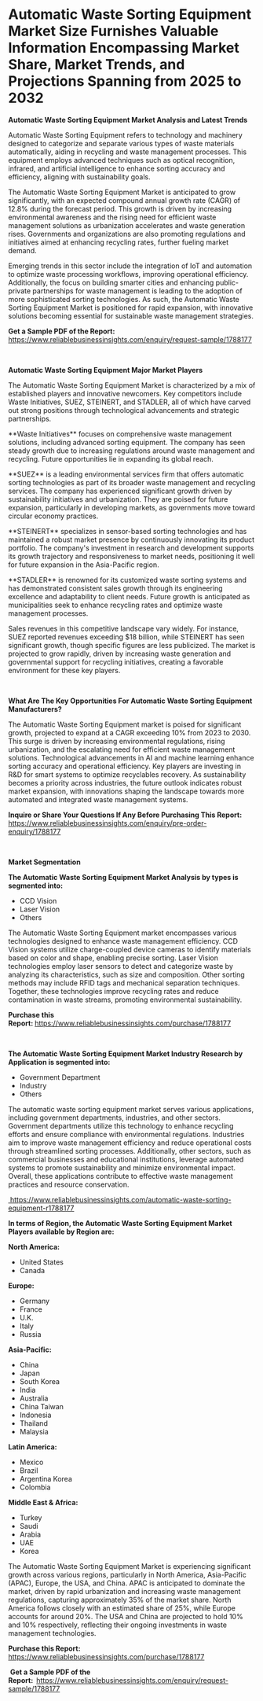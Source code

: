 <p><h1>Automatic Waste Sorting Equipment Market Size Furnishes Valuable Information Encompassing Market Share, Market Trends, and Projections Spanning from 2025 to 2032</h1></p><p><strong>Automatic Waste Sorting Equipment Market Analysis and Latest Trends</strong></p>
<p><p>Automatic Waste Sorting Equipment refers to technology and machinery designed to categorize and separate various types of waste materials automatically, aiding in recycling and waste management processes. This equipment employs advanced techniques such as optical recognition, infrared, and artificial intelligence to enhance sorting accuracy and efficiency, aligning with sustainability goals.</p><p>The Automatic Waste Sorting Equipment Market is anticipated to grow significantly, with an expected compound annual growth rate (CAGR) of 12.8% during the forecast period. This growth is driven by increasing environmental awareness and the rising need for efficient waste management solutions as urbanization accelerates and waste generation rises. Governments and organizations are also promoting regulations and initiatives aimed at enhancing recycling rates, further fueling market demand.</p><p>Emerging trends in this sector include the integration of IoT and automation to optimize waste processing workflows, improving operational efficiency. Additionally, the focus on building smarter cities and enhancing public-private partnerships for waste management is leading to the adoption of more sophisticated sorting technologies. As such, the Automatic Waste Sorting Equipment Market is positioned for rapid expansion, with innovative solutions becoming essential for sustainable waste management strategies.</p></p>
<p><strong>Get a Sample PDF of the Report:&nbsp;</strong> <a href="https://www.reliablebusinessinsights.com/enquiry/request-sample/1788177?utm_campaign=3491&utm_medium=2&utm_source=Github&utm_content=ia&utm_term=16042025&utm_id=automatic-waste-sorting-equipment">https://www.reliablebusinessinsights.com/enquiry/request-sample/1788177</a></p>
<p>&nbsp;</p>
<p><strong>Automatic Waste Sorting Equipment Major Market Players</strong></p>
<p><p>The Automatic Waste Sorting Equipment Market is characterized by a mix of established players and innovative newcomers. Key competitors include Waste Initiatives, SUEZ, STEINERT, and STADLER, all of which have carved out strong positions through technological advancements and strategic partnerships.</p><p>**Waste Initiatives** focuses on comprehensive waste management solutions, including advanced sorting equipment. The company has seen steady growth due to increasing regulations around waste management and recycling. Future opportunities lie in expanding its global reach.</p><p>**SUEZ** is a leading environmental services firm that offers automatic sorting technologies as part of its broader waste management and recycling services. The company has experienced significant growth driven by sustainability initiatives and urbanization. They are poised for future expansion, particularly in developing markets, as governments move toward circular economy practices.</p><p>**STEINERT** specializes in sensor-based sorting technologies and has maintained a robust market presence by continuously innovating its product portfolio. The company's investment in research and development supports its growth trajectory and responsiveness to market needs, positioning it well for future expansion in the Asia-Pacific region.</p><p>**STADLER** is renowned for its customized waste sorting systems and has demonstrated consistent sales growth through its engineering excellence and adaptability to client needs. Future growth is anticipated as municipalities seek to enhance recycling rates and optimize waste management processes.</p><p>Sales revenues in this competitive landscape vary widely. For instance, SUEZ reported revenues exceeding $18 billion, while STEINERT has seen significant growth, though specific figures are less publicized. The market is projected to grow rapidly, driven by increasing waste generation and governmental support for recycling initiatives, creating a favorable environment for these key players.</p></p>
<p>&nbsp;</p>
<p><strong>What Are The Key Opportunities For Automatic Waste Sorting Equipment Manufacturers?</strong></p>
<p><p>The Automatic Waste Sorting Equipment market is poised for significant growth, projected to expand at a CAGR exceeding 10% from 2023 to 2030. This surge is driven by increasing environmental regulations, rising urbanization, and the escalating need for efficient waste management solutions. Technological advancements in AI and machine learning enhance sorting accuracy and operational efficiency. Key players are investing in R&D for smart systems to optimize recyclables recovery. As sustainability becomes a priority across industries, the future outlook indicates robust market expansion, with innovations shaping the landscape towards more automated and integrated waste management systems.</p></p>
<p><strong>Inquire or Share Your Questions If Any Before Purchasing This Report:</strong> <a href="https://www.reliablebusinessinsights.com/enquiry/pre-order-enquiry/1788177?utm_campaign=3491&utm_medium=2&utm_source=Github&utm_content=ia&utm_term=16042025&utm_id=automatic-waste-sorting-equipment">https://www.reliablebusinessinsights.com/enquiry/pre-order-enquiry/1788177</a></p>
<p>&nbsp;</p>
<p><strong>Market Segmentation</strong></p>
<p><strong>The Automatic Waste Sorting Equipment Market Analysis by types is segmented into:</strong></p>
<p><ul><li>CCD Vision</li><li>Laser Vision</li><li>Others</li></ul></p>
<p><p>The Automatic Waste Sorting Equipment market encompasses various technologies designed to enhance waste management efficiency. CCD Vision systems utilize charge-coupled device cameras to identify materials based on color and shape, enabling precise sorting. Laser Vision technologies employ laser sensors to detect and categorize waste by analyzing its characteristics, such as size and composition. Other sorting methods may include RFID tags and mechanical separation techniques. Together, these technologies improve recycling rates and reduce contamination in waste streams, promoting environmental sustainability.</p></p>
<p><strong>Purchase this Report:&nbsp;</strong><a href="https://www.reliablebusinessinsights.com/purchase/1788177?utm_campaign=3491&utm_medium=2&utm_source=Github&utm_content=ia&utm_term=16042025&utm_id=automatic-waste-sorting-equipment">https://www.reliablebusinessinsights.com/purchase/1788177</a></p>
<p>&nbsp;</p>
<p><strong>The Automatic Waste Sorting Equipment Market Industry Research by Application is segmented into:</strong></p>
<p><ul><li>Government Department</li><li>Industry</li><li>Others</li></ul></p>
<p><p>The automatic waste sorting equipment market serves various applications, including government departments, industries, and other sectors. Government departments utilize this technology to enhance recycling efforts and ensure compliance with environmental regulations. Industries aim to improve waste management efficiency and reduce operational costs through streamlined sorting processes. Additionally, other sectors, such as commercial businesses and educational institutions, leverage automated systems to promote sustainability and minimize environmental impact. Overall, these applications contribute to effective waste management practices and resource conservation.</p></p>
<p><a href="https://www.reliablebusinessinsights.com/automatic-waste-sorting-equipment-r1788177?utm_campaign=3491&utm_medium=2&utm_source=Github&utm_content=ia&utm_term=16042025&utm_id=automatic-waste-sorting-equipment">&nbsp;https://www.reliablebusinessinsights.com/automatic-waste-sorting-equipment-r1788177</a></p>
<p><strong>In terms of Region, the Automatic Waste Sorting Equipment Market Players available by Region are:</strong></p>
<p>
    <p> <strong> North America: </strong>
        <ul>
            <li>United States</li>
            <li>Canada</li>
        </ul>
        </p> 
    <p> <strong> Europe: </strong>
        <ul>
            <li>Germany</li>
            <li>France</li>
            <li>U.K.</li>
            <li>Italy</li>
            <li>Russia</li>
        </ul>
        </p> 
    <p> <strong> Asia-Pacific: </strong>
        <ul>
            <li>China</li>
            <li>Japan</li>
            <li>South Korea</li>
            <li>India</li>
            <li>Australia</li>
            <li>China Taiwan</li>
            <li>Indonesia</li>
            <li>Thailand</li>
            <li>Malaysia</li>
        </ul>
        </p> 
    <p> <strong> Latin America: </strong>
        <ul>
            <li>Mexico</li>
            <li>Brazil</li>
            <li>Argentina Korea</li>
            <li>Colombia</li>
        </ul>
        </p> 
    <p> <strong> Middle East & Africa: </strong>
        <ul>
            <li>Turkey</li>
            <li>Saudi</li>
            <li>Arabia</li>
            <li>UAE</li>
            <li>Korea</li>
        </ul>
    </p>
    </p>
<p><p>The Automatic Waste Sorting Equipment Market is experiencing significant growth across various regions, particularly in North America, Asia-Pacific (APAC), Europe, the USA, and China. APAC is anticipated to dominate the market, driven by rapid urbanization and increasing waste management regulations, capturing approximately 35% of the market share. North America follows closely with an estimated share of 25%, while Europe accounts for around 20%. The USA and China are projected to hold 10% and 10% respectively, reflecting their ongoing investments in waste management technologies.</p></p>
<p><strong>Purchase this Report: </strong><a href="https://www.reliablebusinessinsights.com/purchase/1788177?utm_campaign=3491&utm_medium=2&utm_source=Github&utm_content=ia&utm_term=16042025&utm_id=automatic-waste-sorting-equipment">https://www.reliablebusinessinsights.com/purchase/1788177</a></p>
<p>&nbsp;<strong>Get a Sample PDF of the Report:&nbsp;&nbsp;</strong><a href="https://www.reliablebusinessinsights.com/enquiry/request-sample/1788177?utm_campaign=3491&utm_medium=2&utm_source=Github&utm_content=ia&utm_term=16042025&utm_id=automatic-waste-sorting-equipment">https://www.reliablebusinessinsights.com/enquiry/request-sample/1788177</a></p>
<p><strong></strong></p>
<p><p></p><p></p><p></p></p>